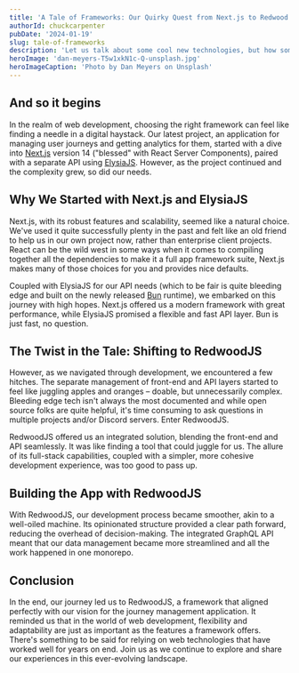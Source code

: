 ```yaml
---
title: 'A Tale of Frameworks: Our Quirky Quest from Next.js to Redwood.js'
authorId: chuckcarpenter
pubDate: '2024-01-19'
slug: tale-of-frameworks
description: 'Let us talk about some cool new technologies, but how sometimes well know frameworks are still good.'
heroImage: 'dan-meyers-T5w1xkN1c-Q-unsplash.jpg'
heroImageCaption: 'Photo by Dan Meyers on Unsplash'
---
```


## And so it begins

In the realm of web development, choosing the right framework can feel like finding a needle in a digital haystack. Our latest project, an application for managing user journeys and getting analytics for them, started with a dive into [Next.js](https://nextjs.org/) version 14 ("blessed" with React Server Components), paired with a separate API using [ElysiaJS](https://elysiajs.com/). However, as the project continued and the complexity grew, so did our needs.

## Why We Started with Next.js and ElysiaJS
Next.js, with its robust features and scalability, seemed like a natural choice. We've used it quite successfully plenty in the past and felt like an old friend to help us in our own project now, rather than enterprise client projects. React can be the wild west in some ways when it comes to compiling together all the dependencies to make it a full app framework suite, Next.js makes many of those choices for you and provides nice defaults. 

Coupled with ElysiaJS for our API needs (which to be fair is quite bleeding edge and built on the newly released [Bun](https://bun.sh/) runtime), we embarked on this journey with high hopes. Next.js offered us a modern framework with great performance, while ElysiaJS promised a flexible and fast API layer. Bun is just fast, no question.

## The Twist in the Tale: Shifting to RedwoodJS
However, as we navigated through development, we encountered a few hitches. The separate management of front-end and API layers started to feel like juggling apples and oranges – doable, but unnecessarily complex. Bleeding edge tech isn't always the most documented and while open source folks are quite helpful, it's time consuming to ask questions in multiple projects and/or Discord servers. Enter RedwoodJS.

RedwoodJS offered us an integrated solution, blending the front-end and API seamlessly. It was like finding a tool that could juggle for us. The allure of its full-stack capabilities, coupled with a simpler, more cohesive development experience, was too good to pass up.

## Building the App with RedwoodJS
With RedwoodJS, our development process became smoother, akin to a well-oiled machine. Its opinionated structure provided a clear path forward, reducing the overhead of decision-making. The integrated GraphQL API meant that our data management became more streamlined and all the work happened in one monorepo.

## Conclusion
In the end, our journey led us to RedwoodJS, a framework that aligned perfectly with our vision for the journey management application. It reminded us that in the world of web development, flexibility and adaptability are just as important as the features a framework offers. There's something to be said for relying on web technologies that have worked well for years on end. Join us as we continue to explore and share our experiences in this ever-evolving landscape.
